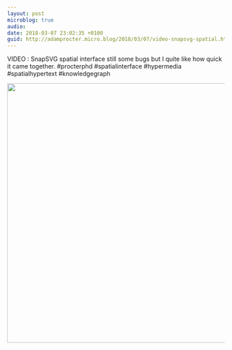 ```yaml
---
layout: post
microblog: true
audio: 
date: 2018-03-07 23:02:35 +0100
guid: http://adamprocter.micro.blog/2018/03/07/video-snapsvg-spatial.html
---
```

VIDEO : SnapSVG spatial interface still some bugs but I quite like how quick it came together.  #procterphd #spatialinterface #hypermedia #spatialhypertext #knowledgegraph

<img src="http://discursive.adamprocter.co.uk/uploads/2018/3ba4ce76f8.jpg" width="600" height="600" />
